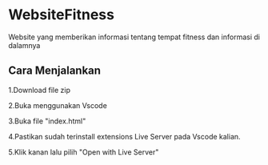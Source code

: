 # WebsiteFitness
 Website yang memberikan informasi tentang tempat fitness dan informasi di dalamnya
## Cara Menjalankan
 1.Download file zip
 
 2.Buka menggunakan Vscode
 
 3.Buka file "index.html"

 4.Pastikan sudah terinstall extensions Live Server pada Vscode kalian.
 
 5.Klik kanan lalu pilih "Open with Live Server"

